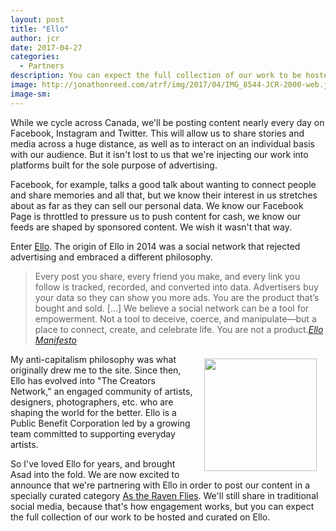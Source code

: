 ```yaml
---
layout: post
title: "Ello"
author: jcr
date: 2017-04-27
categories:
  - Partners
description: You can expect the full collection of our work to be hosted and curated on Ello.
image: http://jonathonreed.com/atrf/img/2017/04/IMG_8544-JCR-2000-web.jpg
image-sm:
---
```


While we cycle across Canada, we'll be posting content nearly every day on Facebook, Instagram and Twitter. This will allow us to share stories and media across a huge distance, as well as to interact on an individual basis with our audience. But it isn't lost to us that we're injecting our work into platforms built for the sole purpose of advertising. 

Facebook, for example, talks a good talk about wanting to connect people and share memories and all that, but we know their interest in us stretches about as far as they can sell our personal data. We know our Facebook Page is throttled to pressure us to push content for cash, we know our feeds are shaped by sponsored content. We wish it wasn't that way.

Enter <a href="https://ello.co/" target="blank">Ello</a>. The origin of Ello in 2014 was a social network that rejected advertising and embraced a different philosophy.

<blockquote>Every post you share, every friend you make, and every link you follow is tracked, recorded, and converted into data. Advertisers buy your data so they can show you more ads. You are the product that’s bought and sold. [&hellip;] We believe a social network can be a tool for empowerment. Not a tool to deceive, coerce, and manipulate—but a place to connect, create, and celebrate life. You are not a product.<cite><a href="https://ello.co/wtf/about/ello-manifesto/" target="_blank">Ello Manifesto</a></cite></blockquote>

<a href="http://ello.com" target="_blank"><img src="http://jonathonreed.com/atrf/img/2017/04/ello-180-web.png" class="logo" width="180" style="float:right;margin:0.5em 1em;"></a>

My anti-capitalism philosophy was what originally drew me to the site. Since then, Ello has evolved into "The Creators Network," an engaged community of artists, designers, photographers, etc. who are shaping the world for the better. Ello is a Public Benefit Corporation led by a growing team committed to supporting everyday artists. 

So I've loved Ello for years, and brought Asad into the fold. We are now excited to announce that we're partnering with Ello in order to post our content in a specially curated category <a href="https://ello.co/discover/as-the-raven-flies" target="blank">As the Raven Flies</a>. We'll still share in traditional social media, because that's how engagement works, but you can expect the full collection of our work to be hosted and curated on Ello.